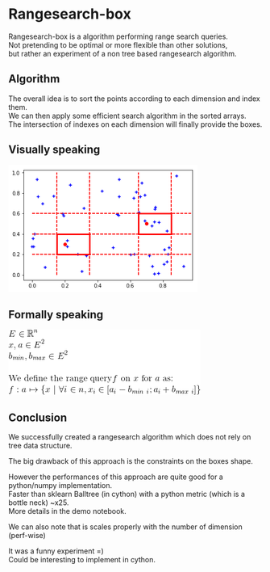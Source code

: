 Rangesearch-box
==============

Rangesearch-box is a algorithm performing range search queries.<br>
Not pretending to be optimal or more flexible than other solutions,<br>
but rather an experiment of a non tree based rangesearch algorithm.

## Algorithm
The overall idea is to sort the points according to each dimension and index them.<br>
We can then apply some efficient search algorithm in the sorted arrays.<br>
The intersection of indexes on each dimension will finally provide the boxes.

## Visually speaking

![](https://raw.githubusercontent.com/pelodelfuego/rangesearch-box/master/img/visual_def.png)

## Formally speaking

![](https://raw.githubusercontent.com/pelodelfuego/rangesearch-box/master/img/formal_def.gif)

## Conclusion

We successfully created a rangesearch algorithm which does not rely on tree data structure.

The big drawback of this approach is the constraints on the boxes shape.

However the performances of this approach are quite good for a python/numpy implementation.<br>
Faster than sklearn Balltree (in cython) with a python metric (which is a bottle neck) ~x25.<br>
More details in the demo notebook.

We can also note that is scales properly with the number of dimension (perf-wise)

It was a funny experiment =)<br>
Could be interesting to implement in cython.
